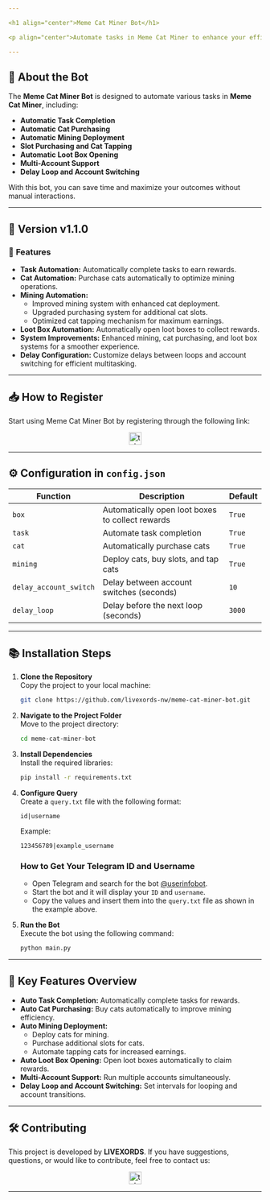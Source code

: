 ```yaml
---

<h1 align="center">Meme Cat Miner Bot</h1>

<p align="center">Automate tasks in Meme Cat Miner to enhance your efficiency and maximize your results!</p>

---
```


## 🚀 **About the Bot**

The **Meme Cat Miner Bot** is designed to automate various tasks in **Meme Cat Miner**, including:

- **Automatic Task Completion**
- **Automatic Cat Purchasing**
- **Automatic Mining Deployment**
- **Slot Purchasing and Cat Tapping**
- **Automatic Loot Box Opening**
- **Multi-Account Support**
- **Delay Loop and Account Switching**

With this bot, you can save time and maximize your outcomes without manual interactions.

---

## 🌟 **Version v1.1.0**

### 🔄 **Features**

- **Task Automation:** Automatically complete tasks to earn rewards.
- **Cat Automation:** Purchase cats automatically to optimize mining operations.
- **Mining Automation:**
  - Improved mining system with enhanced cat deployment.
  - Upgraded purchasing system for additional cat slots.
  - Optimized cat tapping mechanism for maximum earnings.
- **Loot Box Automation:** Automatically open loot boxes to collect rewards.
- **System Improvements:** Enhanced mining, cat purchasing, and loot box systems for a smoother experience.
- **Delay Configuration:** Customize delays between loops and account switching for efficient multitasking.

---

## 📥 **How to Register**

Start using Meme Cat Miner Bot by registering through the following link:

<div align="center">
  <a href="https://t.me/memecatminer_bot/MemeCatMiner?startapp=60143036757" target="_blank">
    <img src="https://img.shields.io/static/v1?message=MemeCatMiner&logo=telegram&label=&color=2CA5E0&logoColor=white&labelColor=&style=for-the-badge" height="25" alt="telegram logo" />
  </a>
</div>

---

## ⚙️ **Configuration in `config.json`**

| **Function**           | **Description**                                  | **Default** |
| ---------------------- | ------------------------------------------------ | ----------- |
| `box`                  | Automatically open loot boxes to collect rewards | `True`      |
| `task`                 | Automate task completion                         | `True`      |
| `cat`                  | Automatically purchase cats                      | `True`      |
| `mining`               | Deploy cats, buy slots, and tap cats             | `True`      |
| `delay_account_switch` | Delay between account switches (seconds)         | `10`        |
| `delay_loop`           | Delay before the next loop (seconds)             | `3000`      |

---

## 📚 **Installation Steps**

1. **Clone the Repository**  
   Copy the project to your local machine:

   ```bash
   git clone https://github.com/livexords-nw/meme-cat-miner-bot.git
   ```

2. **Navigate to the Project Folder**  
   Move to the project directory:

   ```bash
   cd meme-cat-miner-bot
   ```

3. **Install Dependencies**  
   Install the required libraries:

   ```bash
   pip install -r requirements.txt
   ```

4. **Configure Query**  
   Create a `query.txt` file with the following format:

   ```
   id|username
   ```

   Example:

   ```
   123456789|example_username
   ```

   ### **How to Get Your Telegram ID and Username**

   - Open Telegram and search for the bot [@userinfobot](https://t.me/userinfobot).
   - Start the bot and it will display your `ID` and `username`.
   - Copy the values and insert them into the `query.txt` file as shown in the example above.

5. **Run the Bot**  
   Execute the bot using the following command:

   ```bash
   python main.py
   ```

---

## 🚀 **Key Features Overview**

- **Auto Task Completion:** Automatically complete tasks for rewards.
- **Auto Cat Purchasing:** Buy cats automatically to improve mining efficiency.
- **Auto Mining Deployment:**
  - Deploy cats for mining.
  - Purchase additional slots for cats.
  - Automate tapping cats for increased earnings.
- **Auto Loot Box Opening:** Open loot boxes automatically to claim rewards.
- **Multi-Account Support:** Run multiple accounts simultaneously.
- **Delay Loop and Account Switching:** Set intervals for looping and account transitions.

---

## 🛠️ **Contributing**

This project is developed by **LIVEXORDS**. If you have suggestions, questions, or would like to contribute, feel free to contact us:

<div align="center">
  <a href="https://t.me/livexordsscript" target="_blank">
    <img src="https://img.shields.io/static/v1?message=LIVEXORDS&logo=telegram&label=&color=2CA5E0&logoColor=white&labelColor=&style=for-the-badge" height="25" alt="telegram logo" />
  </a>
</div>

---
